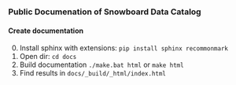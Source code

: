 ### Public Documenation of Snowboard Data Catalog

#### Create documentation
0. Install sphinx with extensions: `pip install sphinx recommonmark`
1. Open dir: `cd docs`
2. Build documentation `./make.bat html` or `make html`
3. Find results in `docs/_build/_html/index.html`




